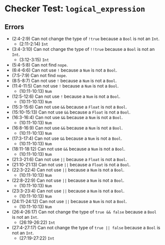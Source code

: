 # Checker Test: `logical_expression`

## Errors
- (2:4-2:9) Can not change the type of `!true` because a `Bool` is not an `Int`.
  - (2:11-2:14) `Int`
- (3:4-3:10) Can not change the type of `!!true` because a `Bool` is not an `Int`.
  - (3:12-3:15) `Int`
- (5:4-5:8) Can not find `nope`.
- (6:4-6:6) Can not use `!` because a `Num` is not a `Bool`.
- (7:5-7:9) Can not find `nope`.
- (8:5-8:7) Can not use `!` because a `Num` is not a `Bool`.
- (11:4-11:5) Can not use `!` because a `Num` is not a `Bool`.
  - (10:11-10:13) `Num`
- (12:5-12:6) Can not use `!` because a `Num` is not a `Bool`.
  - (10:11-10:13) `Num`
- (15:3-15:6) Can not use `&&` because a `Float` is not a `Bool`.
- (15:10-15:13) Can not use `&&` because a `Float` is not a `Bool`.
- (16:3-16:4) Can not use `&&` because a `Num` is not a `Bool`.
  - (10:11-10:13) `Num`
- (16:8-16:9) Can not use `&&` because a `Num` is not a `Bool`.
  - (10:11-10:13) `Num`
- (17:3-17:4) Can not use `&&` because a `Num` is not a `Bool`.
  - (10:11-10:13) `Num`
- (18:11-18:12) Can not use `&&` because a `Num` is not a `Bool`.
  - (10:11-10:13) `Num`
- (21:3-21:6) Can not use `||` because a `Float` is not a `Bool`.
- (21:10-21:13) Can not use `||` because a `Float` is not a `Bool`.
- (22:3-22:4) Can not use `||` because a `Num` is not a `Bool`.
  - (10:11-10:13) `Num`
- (22:8-22:9) Can not use `||` because a `Num` is not a `Bool`.
  - (10:11-10:13) `Num`
- (23:3-23:4) Can not use `||` because a `Num` is not a `Bool`.
  - (10:11-10:13) `Num`
- (24:11-24:12) Can not use `||` because a `Num` is not a `Bool`.
  - (10:11-10:13) `Num`
- (26:4-26:17) Can not change the type of `true && false` because a `Bool` is not an `Int`.
  - (26:19-26:22) `Int`
- (27:4-27:17) Can not change the type of `true || false` because a `Bool` is not an `Int`.
  - (27:19-27:22) `Int`
